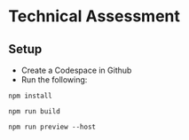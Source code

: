 # Technical Assessment

## Setup
- Create a Codespace in Github
- Run the following:

`npm install`

`npm run build`

`npm run preview --host`

